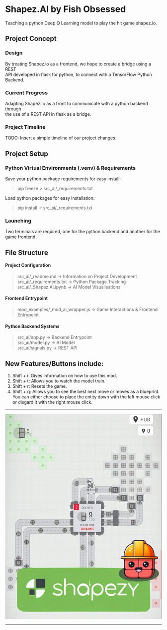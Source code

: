 # Shapez.AI by Fish Obsessed

Teaching a python Deep Q Learning model to play the hit game shapez.io.

## Project Concept

### Design

By treating Shapez.io as a frontend, we hope to create a bridge using a REST \
API developed in flask for python, to connect with a TensorFlow Python Backend.

### Current Progress

Adapting Shapez.io as a front to communicate with a python backend through \
the use of a REST API in flask as a bridge.

### Project Timeline

TODO: Insert a simple timeline of our project changes.

## Project Setup

### Python Virtual Environments (.venv) & Requirements

Save your python package requirements for easy install:

> pip freeze > src_ai/\_requirements.txt

Load python packages for easy installation:

> pip install -r src_ai/\_requirements.txt

### Launching

Two terminals are required, one for the python backend and another for the
game frontend.

## File Structure

#### Project Configuration

> src_ai/\_readme.md -> Information on Project Development \
> src_ai/\_requirements.txt -> Python Package Tracking \
> src_ai/\_Shapez.AI.ipynb -> AI Model Visualisations

#### Frontend Entrypoint

> mod_examples/\_mod_ai_wrapper.js -> Game Interactions & Frontend Entrypoint

#### Python Backend Systems

> src_ai/app.py -> Backend Entrypoint \
> src_ai/model.py -> AI Model \
> src_ai/signals.py -> REST API

## New Features/Buttons include:
1. Shift + i: Gives information on how to use this mod.
2. Shift + t: Allows you to watch the model train.
3. Shift + r: Resets the game.
4. Shift + q: Allows you to see the best next move or moves as a blueprint. You can either choose to place the entity down with the left mouse click or disgard it with the right mouse click.

<hr>

<a href="" title="shapez.ai">
    <img src="src_ai/docs/poster.jpg" alt="shapezy">
</a>

<hr>

